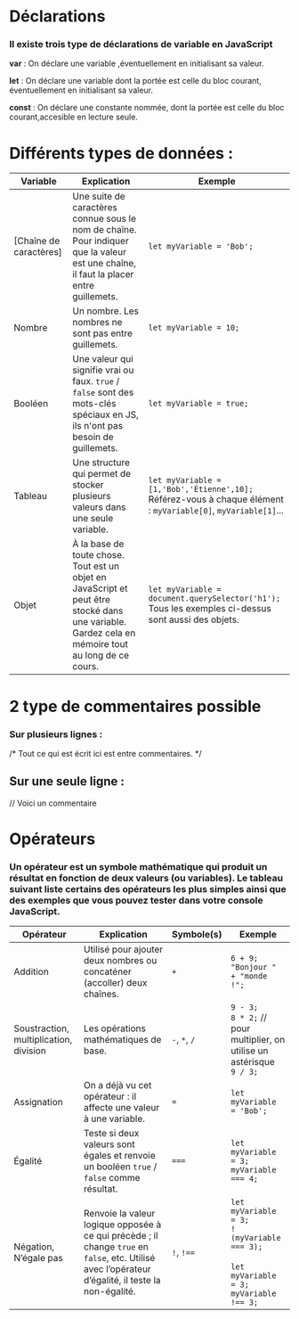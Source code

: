 # Déclarations

### Il existe trois type de déclarations de variable en JavaScript

**var**   : On déclare une variable ,éventuellement en initialisant sa valeur.

**let**   : On déclare une variable dont la portée est celle du bloc courant, éventuellement en initialisant sa valeur.

**const** : On déclare une constante nommée, dont la portée est celle du bloc courant,accesible en lecture seule.

# Différents types de données :

| Variable               | Explication                                                                                                                                      | Exemple                                                                                      |
|------------------------|--------------------------------------------------------------------------------------------------------------------------------------------------|----------------------------------------------------------------------------------------------|
| [Chaîne de caractères] | Une suite de caractères connue sous le nom de chaîne. Pour indiquer que la valeur est une chaîne, il faut la placer entre guillemets.           | `let myVariable = 'Bob';`                                                                    |
| Nombre                 | Un nombre. Les nombres ne sont pas entre guillemets.                                                                                             | `let myVariable = 10;`                                                                       |
| Booléen                | Une valeur qui signifie vrai ou faux. `true` / `false` sont des mots-clés spéciaux en JS, ils n'ont pas besoin de guillemets.                   | `let myVariable = true;`                                                                     |
| Tableau                | Une structure qui permet de stocker plusieurs valeurs dans une seule variable.                                                                  | `let myVariable = [1,'Bob','Étienne',10];` <br> Référez-vous à chaque élément : `myVariable[0]`, `myVariable[1]`... |
| Objet                  | À la base de toute chose. Tout est un objet en JavaScript et peut être stocké dans une variable. Gardez cela en mémoire tout au long de ce cours.| `let myVariable = document.querySelector('h1');` <br> Tous les exemples ci-dessus sont aussi des objets. |


# 2 type de commentaires possible 

### Sur plusieurs lignes :

/*
Tout ce qui est écrit ici est entre commentaires.
*/

## Sur une seule ligne : 

// Voici un commentaire


# Opérateurs 

### Un opérateur est un symbole mathématique qui produit un résultat en fonction de deux valeurs (ou variables). Le tableau suivant liste certains des opérateurs les plus simples ainsi que des exemples que vous pouvez tester dans votre console JavaScript.

| Opérateur                        | Explication                                                                                                                                         | Symbole(s)     | Exemple                                                                                                 |
|----------------------------------|-----------------------------------------------------------------------------------------------------------------------------------------------------|----------------|---------------------------------------------------------------------------------------------------------|
| Addition                         | Utilisé pour ajouter deux nombres ou concaténer (accoller) deux chaînes.                                                                            | `+`            | `6 + 9;` <br> `"Bonjour " + "monde !";`                                                                  |
| Soustraction, multiplication, division | Les opérations mathématiques de base.                                                                                                              | `-`, `*`, `/`  | `9 - 3;` <br> `8 * 2;` // pour multiplier, on utilise un astérisque <br> `9 / 3;`                        |
| Assignation                      | On a déjà vu cet opérateur : il affecte une valeur à une variable.                                                                                  | `=`            | `let myVariable = 'Bob';`                                                                               |
| Égalité                          | Teste si deux valeurs sont égales et renvoie un booléen `true` / `false` comme résultat.                                                            | `===`          | `let myVariable = 3;` <br> `myVariable === 4;`                                                           |
| Négation, N’égale pas            | Renvoie la valeur logique opposée à ce qui précède ; il change `true` en `false`, etc. Utilisé avec l’opérateur d’égalité, il teste la non-égalité. | `!`, `!==`     | `let myVariable = 3;` <br> `!(myVariable === 3);` <br><br> `let myVariable = 3;` <br> `myVariable !== 3;` |
